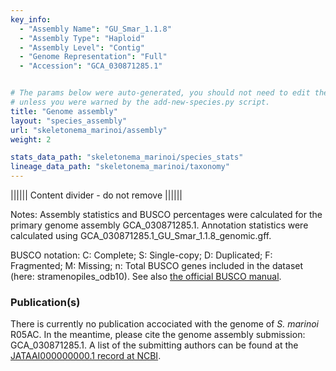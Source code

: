 ```yaml
---
key_info:
  - "Assembly Name": "GU_Smar_1.1.8"
  - "Assembly Type": "Haploid"
  - "Assembly Level": "Contig"
  - "Genome Representation": "Full"
  - "Accession": "GCA_030871285.1"


# The params below were auto-generated, you should not need to edit them...
# unless you were warned by the add-new-species.py script.
title: "Genome assembly"
layout: "species_assembly"
url: "skeletonema_marinoi/assembly"
weight: 2

stats_data_path: "skeletonema_marinoi/species_stats"
lineage_data_path: "skeletonema_marinoi/taxonomy"
---
```


|||||| Content divider - do not remove ||||||

Notes: Assembly statistics and BUSCO percentages were calculated for the primary genome assembly GCA_030871285.1. Annotation statistics were calculated using GCA_030871285.1_GU_Smar_1.1.8_genomic.gff.

BUSCO notation: C: Complete; S: Single-copy; D: Duplicated; F: Fragmented; M: Missing; n: Total BUSCO genes included in the dataset (here: stramenopiles_odb10). See also [the official BUSCO manual](https://busco.ezlab.org/busco_userguide.html#interpreting-the-results).

### Publication(s)

There is currently no publication accociated with the genome of *S. marinoi* R05AC. In the meantime, please cite the genome assembly submission: GCA_030871285.1. A list of the submitting authors can be found at the [JATAAI000000000.1 record at NCBI](https://www.ncbi.nlm.nih.gov/nuccore/JATAAI000000000).
